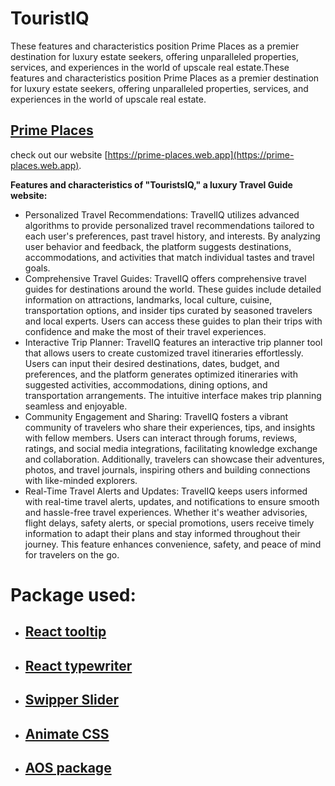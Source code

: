 # TouristIQ

These features and characteristics position Prime Places as a premier destination for luxury estate seekers, offering unparalleled properties, services, and experiences in the world of upscale real estate.These features and characteristics position Prime Places as a premier destination for luxury estate seekers, offering unparalleled properties, services, and experiences in the world of upscale real estate.

 ## [Prime Places](https://prime-places.web.app)

  check out our website [https://prime-places.web.app](https://prime-places.web.app).



 **Features and characteristics of "TouristsIQ," a luxury Travel Guide website:**

 - Personalized Travel Recommendations: TravelIQ utilizes advanced algorithms to provide personalized travel recommendations tailored to each user's preferences, past travel history, and interests. By analyzing user behavior and feedback, the platform suggests destinations, accommodations, and activities that match individual tastes and travel goals.
 - Comprehensive Travel Guides: TravelIQ offers comprehensive travel guides for destinations around the world. These guides include detailed information on attractions, landmarks, local culture, cuisine, transportation options, and insider tips curated by seasoned travelers and local experts. Users can access these guides to plan their trips with confidence and make the most of their travel experiences.
 - Interactive Trip Planner: TravelIQ features an interactive trip planner tool that allows users to create customized travel itineraries effortlessly. Users can input their desired destinations, dates, budget, and preferences, and the platform generates optimized itineraries with suggested activities, accommodations, dining options, and transportation arrangements. The intuitive interface makes trip planning seamless and enjoyable.
 - Community Engagement and Sharing: TravelIQ fosters a vibrant community of travelers who share their experiences, tips, and insights with fellow members. Users can interact through forums, reviews, ratings, and social media integrations, facilitating knowledge exchange and collaboration. Additionally, travelers can showcase their adventures, photos, and travel journals, inspiring others and building connections with like-minded explorers.
 - Real-Time Travel Alerts and Updates: TravelIQ keeps users informed with real-time travel alerts, updates, and notifications to ensure smooth and hassle-free travel experiences. Whether it's weather advisories, flight delays, safety alerts, or special promotions, users receive timely information to adapt their plans and stay informed throughout their journey. This feature enhances convenience, safety, and peace of mind for travelers on the go.

# Package used:

-  ## [React tooltip](https://www.npmjs.com/package/react-tooltip)
-  ## [React typewriter](https://www.npmjs.com/package/react-simple-typewriter)
-  ## [Swipper Slider](https://swiperjs.com/)
-  ## [Animate CSS](https://animate.style/)
-  ## [AOS package](https://michalsnik.github.io/aos/)
